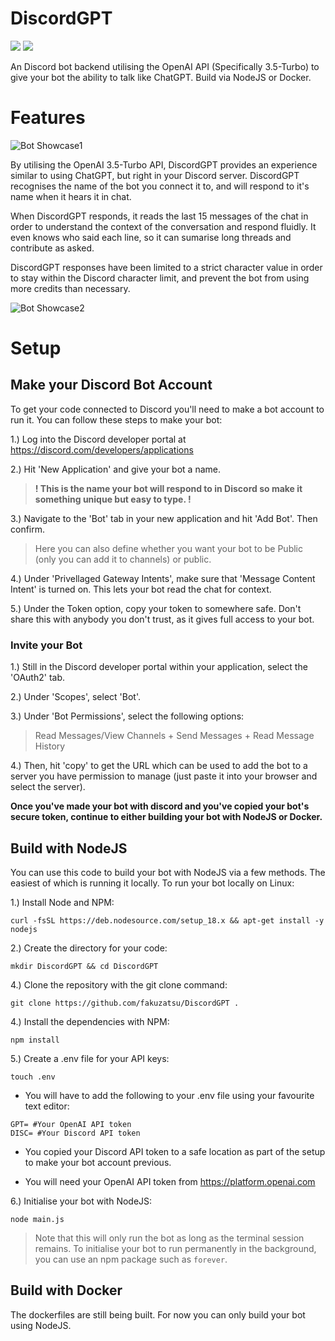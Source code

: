 # DiscordGPT

[![](https://img.shields.io/badge/discord.js-v14.9.0-blue.svg?logo=npm)](https://github.com/discordjs)
[![](https://img.shields.io/badge/openai-v3.2.1-orange)](https://github.com/openai/openai-node)

An Discord bot backend utilising the OpenAI API (Specifically 3.5-Turbo) to give your bot the ability to talk like ChatGPT. Build via NodeJS or Docker.

# Features

![Bot Showcase1](https://i.postimg.cc/nzBJQgQs/Screenshot-2023-05-14-at-20-03-43.png)

By utilising the OpenAI 3.5-Turbo API, DiscordGPT provides an experience similar to using ChatGPT, but right in your Discord server. DiscordGPT recognises the name of the bot you connect it to, and will respond to it's name when it hears it in chat. 

When DiscordGPT responds, it reads the last 15 messages of the chat in order to understand the context of the conversation and respond fluidly. It even knows who said each line, so it can sumarise long threads and contribute as asked.

DiscordGPT responses have been limited to a strict character value in order to stay within the Discord character limit, and prevent the bot from using more credits than necessary.

![Bot Showcase2](https://i.postimg.cc/15WL4sYC/Screenshot-2023-05-14-at-20-08-28.png)

# Setup

## Make your Discord Bot Account

To get your code connected to Discord you'll need to make a bot account to run it. You can follow these steps to make your bot:

1.) Log into the Discord developer portal at https://discord.com/developers/applications 

2.) Hit 'New Application' and give your bot a name. 

>**! This is the name your bot will respond to in Discord so make it something unique but easy to type. !**

3.) Navigate to the 'Bot' tab in your new application and hit 'Add Bot'. Then confirm.

>Here you can also define whether you want your bot to be Public (only you can add it to channels) or public.

4.) Under 'Privellaged Gateway Intents', make sure that 'Message Content Intent' is turned on. This lets your bot read the chat for context.

5.) Under the Token option, copy your token to somewhere safe. Don't share this with anybody you don't trust, as it gives full access to your bot.

### Invite your Bot

1.) Still in the Discord developer portal within your application, select the 'OAuth2' tab.

2.) Under 'Scopes', select 'Bot'.

3.) Under 'Bot Permissions', select the following options:

> Read Messages/View Channels + Send Messages + Read Message History

4.) Then, hit 'copy' to get the URL which can be used to add the bot to a server you have permission to manage (just paste it into your browser and select the server).

**Once you've made your bot with discord and you've copied your bot's secure token, continue to either building your bot with NodeJS or Docker.**

## Build with NodeJS

You can use this code to build your bot with NodeJS via a few methods. The easiest of which is running it locally. To run your bot locally on Linux:

1.) Install Node and NPM:

`curl -fsSL https://deb.nodesource.com/setup_18.x && apt-get install -y nodejs`

2.) Create the directory for your code:

`mkdir DiscordGPT && cd DiscordGPT`

4.) Clone the repository with the git clone command:

`git clone https://github.com/fakuzatsu/DiscordGPT .`

4.) Install the dependencies with NPM:

`npm install`

5.) Create a .env file for your API keys:

`touch .env`

 - You will have to add the following to your .env file using your favourite text editor:

 ```
 GPT= #Your OpenAI API token
 DISC= #Your Discord API token
 ```

 - You copied your Discord API token to a safe location as part of the setup to make your bot account previous.

 - You will need your OpenAI API token from https://platform.openai.com

6.) Initialise your bot with NodeJS:

`node main.js`

> Note that this will only run the bot as long as the terminal session remains. To initialise your bot to run permanently in the background, you can use an npm package such as `forever`.

## Build with Docker

The dockerfiles are still being built. For now you can only build your bot using NodeJS.
